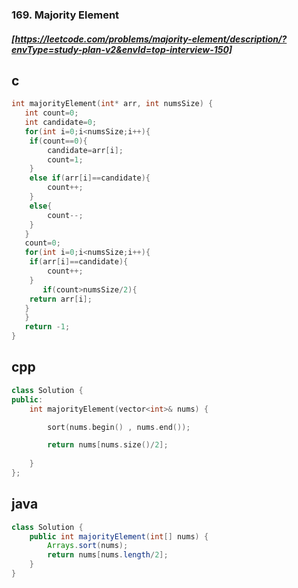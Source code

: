 ### 169. Majority Element
##### [https://leetcode.com/problems/majority-element/description/?envType=study-plan-v2&envId=top-interview-150]
## c
```c
int majorityElement(int* arr, int numsSize) {
   int count=0;
   int candidate=0;
   for(int i=0;i<numsSize;i++){
    if(count==0){
        candidate=arr[i];
        count=1;
    }
    else if(arr[i]==candidate){
        count++;
    }
    else{
        count--;
    }
   }
   count=0;
   for(int i=0;i<numsSize;i++){
    if(arr[i]==candidate){
        count++;
    }
       if(count>numsSize/2){
    return arr[i];
   }
   }
   return -1;
}
```
## cpp
```cpp
class Solution {
public:
    int majorityElement(vector<int>& nums) {

        sort(nums.begin() , nums.end());

        return nums[nums.size()/2];
        
    }
};
```
## java
```java
class Solution {
    public int majorityElement(int[] nums) {
        Arrays.sort(nums);
        return nums[nums.length/2];        
    }
}
```
